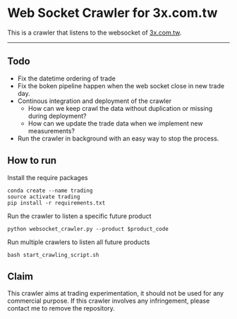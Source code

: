 # Web Socket Crawler for 3x.com.tw

This is a crawler that listens to the websocket of [3x.com.tw](3x.com.tw).

---

## Todo

- Fix the datetime ordering of trade
- Fix the boken pipeline happen when the web socket close in new trade day.
- Continous integration and deployment of the crawler
  - How can we keep crawl the data without duplication or missing during deployment?
  - How can we update the trade data when we implement new measurements?
- Run the crawler in background with an easy way to stop the process.


## How to run

Install the require packages

```terminal
conda create --name trading
source activate trading
pip install -r requirements.txt
```

Run the crawler to listen a specific future product

```terminal
python websocket_crawler.py --product $product_code
```

Run multiple crawlers to listen all future products

```terminal
bash start_crawling_script.sh
```

## Claim

This crawler aims at trading experimentation, it should not be used for any commercial purpose. If this crawler involves any infringement, please contact me to remove the repository.
